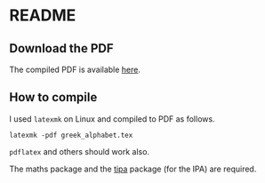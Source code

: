 # README

## Download the PDF

The compiled PDF is available [here][2].

## How to compile

I used `latexmk` on Linux and compiled to PDF as follows.

    latexmk -pdf greek_alphabet.tex

`pdflatex` and others should work also.

The maths package and the [tipa][1] package (for the IPA) are required.

[1]: https://en.wikipedia.org/wiki/TIPA
[2]: http://riceissa.files.wordpress.com/2012/07/greek_alphabet.pdf

